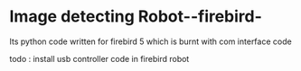 # Image detecting  Robot--firebird-

Its python code written for firebird 5 which is burnt with com interface code 

todo : install usb controller code in firebird robot

